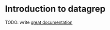 # Introduction to datagrep

TODO: write [great documentation](http://jacobian.org/writing/what-to-write/)
